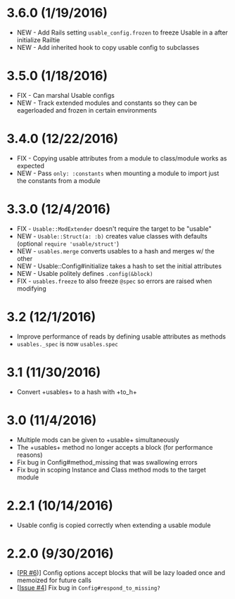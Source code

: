 3.6.0 (1/19/2016)
=================

* NEW - Add Rails setting `usable_config.frozen` to freeze Usable in a after initialize Railtie
* NEW - Add inherited hook to copy usable config to subclasses

3.5.0 (1/18/2016)
=================

* FIX - Can marshal Usable configs
* NEW - Track extended modules and constants so they can be eagerloaded and frozen in certain environments

3.4.0 (12/22/2016)
==================

* FIX - Copying usable attributes from a module to class/module works as expected
* NEW - Pass `only: :constants` when mounting a module to import just the constants from a module

3.3.0 (12/4/2016)
=================

* FIX - `Usable::ModExtender` doesn't require the target to be "usable"
* NEW - `Usable::Struct(a: :b)` creates value classes with defaults (optional `require 'usable/struct'`)
* NEW - `usables.merge` converts usables to a hash and merges w/ the other
* NEW - Usable::Config#initialize takes a hash to set the initial attributes
* NEW - Usable politely defines `.config(&block)`
* FIX - `usables.freeze` to also freeze `@spec` so errors are raised when modifying

3.2 (12/1/2016)
===============

* Improve performance of reads by defining usable attributes as methods
* `usables._spec` is now `usables.spec`

3.1 (11/30/2016)
================

* Convert +usables+ to a hash with +to_h+

3.0 (11/4/2016)
===============

* Multiple mods can be given to +usable+ simultaneously
* The +usables+ method no longer accepts a block (for performance reasons)
* Fix bug in Config#method_missing that was swallowing errors
* Fix bug in scoping Instance and Class method mods to the target module

2.2.1 (10/14/2016)
==================

* Usable config is copied correctly when extending a usable module

2.2.0 (9/30/2016)
==================

* [[PR #6](https://github.com/ridiculous/usable/pull/6))] Config options accept blocks that will be lazy loaded once and memoized for future calls
* [[Issue #4](https://github.com/ridiculous/usable/issues/4)] Fix bug in `Config#respond_to_missing?`

